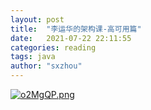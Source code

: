 ```yaml
---
layout: post
title:  "李运华的架构课-高可用篇"
date:   2021-07-22 22:11:55
categories: reading
tags: java
author: "sxzhou"
---  
```

[![o2MgQP.png](https://s4.ax1x.com/2021/12/08/o2MgQP.png)](https://imgtu.com/i/o2MgQP)